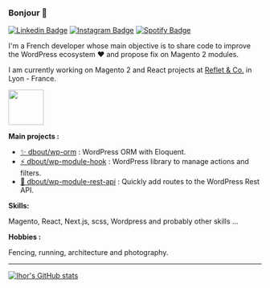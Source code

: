 ### Bonjour 👋

[![Linkedin Badge](https://img.shields.io/badge/-dimitribouteille-blue?style=flat-square&label=Linkedin&logoColor=white&link=https://www.linkedin.com/in/dimitribouteille/)](https://www.linkedin.com/in/dimitribouteille/)
[![Instagram Badge](https://img.shields.io/badge/-dimitribouteille-E4405F?style=flat-square&label=Instagram&logoColor=white&link=https://www.instagram.com/dimitribouteille/)](https://www.instagram.com/dimitribouteille/) 
[![Spotify Badge](https://img.shields.io/badge/-dimitribouteille-1DB954?style=flat-square&label=Spotify&logoColor=white&link=https://open.spotify.com/user/dimitri-bruchon)](https://open.spotify.com/user/dimitri-bruchon)

I'm a French developer whose main objective is to share code to improve the WordPress ecosystem ♥️ and propose fix on Magento 2 modules.

I am currently working on Magento 2 and React projects at [Reflet & Co.](https://www.refletcommunication.com/fr) in Lyon - France.

[<img src="https://images.credly.com/size/340x340/images/48e73336-c91d-477f-a66f-3ad950acb597/Adobe_Certified_Professional_Experience_Cloud_products_Digital_Badge.png" width="70" height="70">](https://certification.adobe.com/credential/verify/656b62d5-49c0-4221-b8f1-28919d856163)

**Main projects :**

- [✨ dbout/wp-orm](https://github.com/dimitriBouteille/wp-orm) : WordPress ORM with Eloquent.
- [⚡ dbout/wp-module-hook](https://github.com/dimitriBouteille/wp-module-hook) : WordPress library to manage actions and filters.
- [🚀 dbout/wp-module-rest-api](https://github.com/dimitriBouteille/wp-module-rest-api) : Quickly add routes to the WordPress Rest API.

**Skills:**

Magento, React, Next.js, scss, Wordpress and probably other skills ...

**Hobbies :**

Fencing, running, architecture and photography.

---

[![Ihor's GitHub stats](https://github-readme-stats.vercel.app/api?username=dimitriBouteille)](https://github.com/anuraghazra/github-readme-stats)
